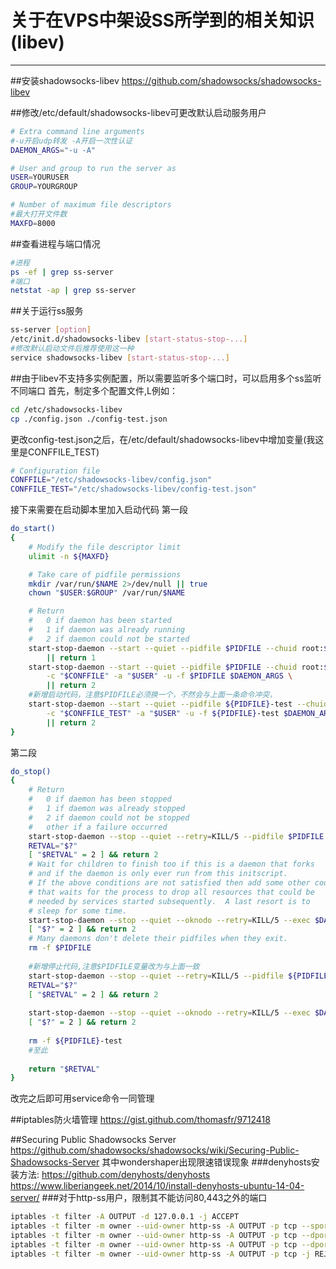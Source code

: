 # 关于在VPS中架设SS所学到的相关知识(libev)
---------

##安装shadowsocks-libev
https://github.com/shadowsocks/shadowsocks-libev

##修改/etc/default/shadowsocks-libev可更改默认启动服务用户
```bash
# Extra command line arguments
#-u开启udp转发 -A开启一次性认证
DAEMON_ARGS="-u -A"

# User and group to run the server as
USER=YOURUSER
GROUP=YOURGROUP

# Number of maximum file descriptors
#最大打开文件数
MAXFD=8000
```

##查看进程与端口情况
```bash
#进程
ps -ef | grep ss-server
#端口
netstat -ap | grep ss-server
```

##关于运行ss服务
```bash
ss-server [option]
/etc/init.d/shadowsocks-libev [start-status-stop-...]
#修改默认启动文件后推荐使用这一种
service shadowsocks-libev [start-status-stop-...]
```

##由于libev不支持多实例配置，所以需要监听多个端口时，可以启用多个ss监听不同端口
首先，制定多个配置文件,L例如：
```bash
cd /etc/shadowsocks-libev
cp ./config.json ./config-test.json
```
更改config-test.json之后，在/etc/default/shadowsocks-libev中增加变量(我这里是CONFFILE_TEST)
```bash
# Configuration file
CONFFILE="/etc/shadowsocks-libev/config.json"
CONFFILE_TEST="/etc/shadowsocks-libev/config-test.json"
```
接下来需要在启动脚本里加入启动代码
第一段
```bash
do_start()
{
    # Modify the file descriptor limit
    ulimit -n ${MAXFD}

    # Take care of pidfile permissions
    mkdir /var/run/$NAME 2>/dev/null || true
    chown "$USER:$GROUP" /var/run/$NAME

    # Return
    #   0 if daemon has been started
    #   1 if daemon was already running
    #   2 if daemon could not be started
    start-stop-daemon --start --quiet --pidfile $PIDFILE --chuid root:$GROUP --exec $DAEMON --test > /dev/null \
        || return 1
    start-stop-daemon --start --quiet --pidfile $PIDFILE --chuid root:$GROUP --exec $DAEMON -- \
        -c "$CONFFILE" -a "$USER" -u -f $PIDFILE $DAEMON_ARGS \
        || return 2
    #新增启动代码，注意$PIDFILE必须换一个，不然会与上面一条命令冲突，
    start-stop-daemon --start --quiet --pidfile ${PIDFILE}-test --chuid root:$GROUP --exec $DAEMON -- \
        -c "$CONFFILE_TEST" -a "$USER" -u -f ${PIDFILE}-test $DAEMON_ARGS \
        || return 2
}
```
第二段
```bash
do_stop()
{
    # Return
    #   0 if daemon has been stopped
    #   1 if daemon was already stopped
    #   2 if daemon could not be stopped
    #   other if a failure occurred
    start-stop-daemon --stop --quiet --retry=KILL/5 --pidfile $PIDFILE --exec $DAEMON
    RETVAL="$?"
    [ "$RETVAL" = 2 ] && return 2
    # Wait for children to finish too if this is a daemon that forks
    # and if the daemon is only ever run from this initscript.
    # If the above conditions are not satisfied then add some other code
    # that waits for the process to drop all resources that could be
    # needed by services started subsequently.  A last resort is to
    # sleep for some time.
    start-stop-daemon --stop --quiet --oknodo --retry=KILL/5 --exec $DAEMON
    [ "$?" = 2 ] && return 2
    # Many daemons don't delete their pidfiles when they exit.
    rm -f $PIDFILE
    
    #新增停止代码,注意$PIDFILE变量改为与上面一致
    start-stop-daemon --stop --quiet --retry=KILL/5 --pidfile ${PIDFILE}-test --exec $DAEMON
    RETVAL="$?"
    [ "$RETVAL" = 2 ] && return 2
    
    start-stop-daemon --stop --quiet --oknodo --retry=KILL/5 --exec $DAEMON
    [ "$?" = 2 ] && return 2
    
    rm -f ${PIDFILE}-test
    #至此
    
    return "$RETVAL"
}
```
改完之后即可用service命令一同管理

##iptables防火墙管理
https://gist.github.com/thomasfr/9712418

##Securing Public Shadowsocks Server
https://github.com/shadowsocks/shadowsocks/wiki/Securing-Public-Shadowsocks-Server
其中wondershaper出现限速错误现象
###denyhosts安装方法:
https://github.com/denyhosts/denyhosts
https://www.liberiangeek.net/2014/10/install-denyhosts-ubuntu-14-04-server/
###对于http-ss用户，限制其不能访问80,443之外的端口
```bash
iptables -t filter -A OUTPUT -d 127.0.0.1 -j ACCEPT
iptables -t filter -m owner --uid-owner http-ss -A OUTPUT -p tcp --sport ssport -j ACCEPT
iptables -t filter -m owner --uid-owner http-ss -A OUTPUT -p tcp --dport 80 -j ACCEPT
iptables -t filter -m owner --uid-owner http-ss -A OUTPUT -p tcp --dport 443 -j ACCEPT
iptables -t filter -m owner --uid-owner http-ss -A OUTPUT -p tcp -j REJECT --reject-with tcp-reset
```
